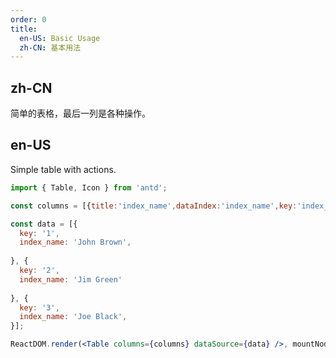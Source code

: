 ```yaml
---
order: 0
title:
  en-US: Basic Usage
  zh-CN: 基本用法
---
```


## zh-CN

简单的表格，最后一列是各种操作。

## en-US

Simple table with actions.

````jsx
import { Table, Icon } from 'antd';

const columns = [{title:'index_name',dataIndex:'index_name',key:'index_name',}];

const data = [{
  key: '1',
  index_name: 'John Brown',
 
}, {
  key: '2',
  index_name: 'Jim Green'
 
}, {
  key: '3',
  index_name: 'Joe Black',
}];

ReactDOM.render(<Table columns={columns} dataSource={data} />, mountNode);
````
